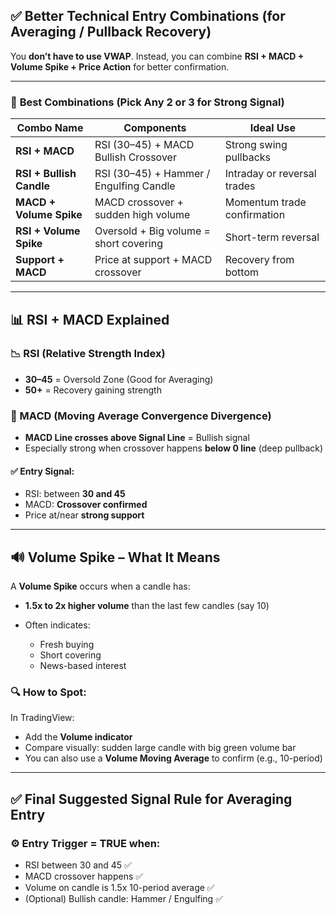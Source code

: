 ## ✅ Better Technical Entry Combinations (for Averaging / Pullback Recovery)

You **don’t have to use VWAP**. Instead, you can combine **RSI + MACD + Volume Spike + Price Action** for better confirmation.

---

### 🔁 **Best Combinations (Pick Any 2 or 3 for Strong Signal)**

| Combo Name               | Components                              | Ideal Use                   |
| ------------------------ | --------------------------------------- | --------------------------- |
| **RSI + MACD**           | RSI (30–45) + MACD Bullish Crossover    | Strong swing pullbacks      |
| **RSI + Bullish Candle** | RSI (30–45) + Hammer / Engulfing Candle | Intraday or reversal trades |
| **MACD + Volume Spike**  | MACD crossover + sudden high volume     | Momentum trade confirmation |
| **RSI + Volume Spike**   | Oversold + Big volume = short covering  | Short-term reversal         |
| **Support + MACD**       | Price at support + MACD crossover       | Recovery from bottom        |

---

## 📊 RSI + MACD Explained

### 📉 RSI (Relative Strength Index)

* **30–45** = Oversold Zone (Good for Averaging)
* **50+** = Recovery gaining strength

### 🔁 MACD (Moving Average Convergence Divergence)

* **MACD Line crosses above Signal Line** = Bullish signal
* Especially strong when crossover happens **below 0 line** (deep pullback)

#### ✅ Entry Signal:

* RSI: between **30 and 45**
* MACD: **Crossover confirmed**
* Price at/near **strong support**

---

## 🔊 Volume Spike – What It Means

A **Volume Spike** occurs when a candle has:

* **1.5x to 2x higher volume** than the last few candles (say 10)
* Often indicates:

  * Fresh buying
  * Short covering
  * News-based interest

### 🔍 How to Spot:

In TradingView:

* Add the **Volume indicator**
* Compare visually: sudden large candle with big green volume bar
* You can also use a **Volume Moving Average** to confirm (e.g., 10-period)

---

## ✅ Final Suggested Signal Rule for Averaging Entry

### ⚙️ Entry Trigger = TRUE when:

* RSI between 30 and 45 ✅
* MACD crossover happens ✅
* Volume on candle is 1.5x 10-period average ✅
* (Optional) Bullish candle: Hammer / Engulfing ✅

